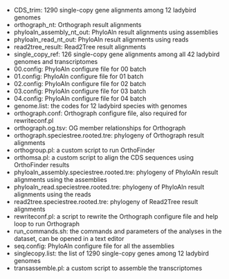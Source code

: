 - CDS_trim: 1290 single-copy gene alignments among 12 ladybird genomes
- orthograph_nt: Orthograph result alignments
- phyloaln_assembly_nt_out: PhyloAln result alignments using assemblies
- phyloaln_read_nt_out: PhyloAln result alignments using reads
- read2tree_result: Read2Tree result alignments
- single_copy_ref: 126 single-copy gene alignments among all 42 ladybird genomes and transcriptomes
- 00.config: PhyloAln configure file for 00 batch
- 01.config: PhyloAln configure file for 01 batch
- 02.config: PhyloAln configure file for 02 batch
- 03.config: PhyloAln configure file for 03 batch
- 04.config: PhyloAln configure file for 04 batch
- genome.list: the codes for 12 ladybird species with genomes
- orthograph.conf: Orthograph configure file, also required for rewriteconf.pl
- orthograph.og.tsv: OG member relationships for Orthograph
- orthograph.speciestree.rooted.tre: phylogeny of Orthograph result alignments
- orthogroup.pl: a custom script to run OrthoFinder
- orthomsa.pl: a custom script to align the CDS sequences using OrthoFinder results
- phyloaln_assembly.speciestree.rooted.tre: phylogeny of PhyloAln result alignments using the assemblies
- phyloaln_read.speciestree.rooted.tre: phylogeny of PhyloAln result alignments using the reads
- read2tree.speciestree.rooted.tre: phylogeny of Read2Tree result alignments
- rewriteconf.pl: a script to rewrite the Orthograph configure file and help loop to run Orthograph
- run_commands.sh: the commands and parameters of the analyses in the dataset, can be opened in a text editor
- seq.config: PhyloAln configure file for all the assemblies
- singlecopy.list: the list of 1290 single-copy genes among 12 ladybird genomes
- transassemble.pl: a custom script to assemble the transcriptomes
